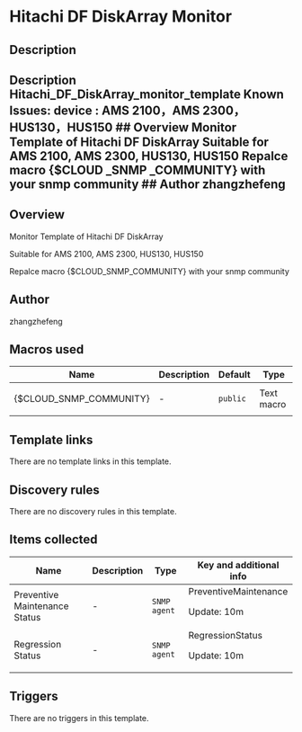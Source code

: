 # Hitachi DF DiskArray Monitor

## Description

## Description Hitachi_DF_DiskArray_monitor_template Known Issues: device : AMS 2100，AMS 2300，HUS130，HUS150 ## Overview Monitor Template of Hitachi DF DiskArray Suitable for AMS 2100, AMS 2300, HUS130, HUS150 Repalce macro {$CLOUD _SNMP _COMMUNITY} with your snmp community ## Author zhangzhefeng 

## Overview

Monitor Template of Hitachi DF DiskArray 


Suitable for AMS 2100, AMS 2300, HUS130, HUS150


Repalce macro {$CLOUD\_SNMP\_COMMUNITY} with your snmp community



## Author

zhangzhefeng

## Macros used

|Name|Description|Default|Type|
|----|-----------|-------|----|
|{$CLOUD_SNMP_COMMUNITY}|<p>-</p>|`public`|Text macro|
## Template links

There are no template links in this template.

## Discovery rules

There are no discovery rules in this template.

## Items collected

|Name|Description|Type|Key and additional info|
|----|-----------|----|----|
|Preventive Maintenance Status|<p>-</p>|`SNMP agent`|PreventiveMaintenance<p>Update: 10m</p>|
|Regression Status|<p>-</p>|`SNMP agent`|RegressionStatus<p>Update: 10m</p>|
## Triggers

There are no triggers in this template.

